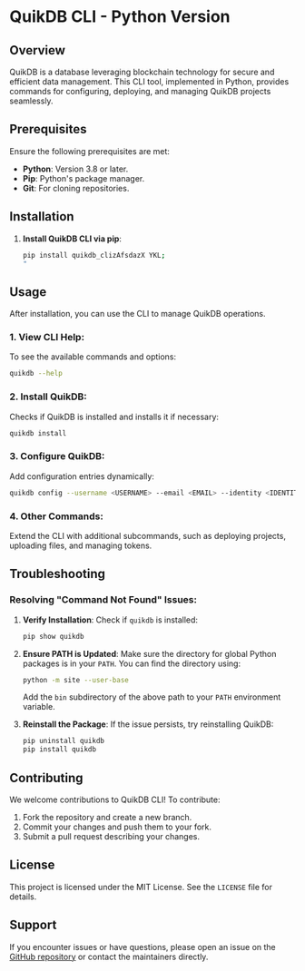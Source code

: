# QuikDB CLI - Python Version

## Overview
QuikDB is a database leveraging blockchain technology for secure and efficient data management. This CLI tool, implemented in Python, provides commands for configuring, deploying, and managing QuikDB projects seamlessly.

## Prerequisites
Ensure the following prerequisites are met:

- **Python**: Version 3.8 or later.
- **Pip**: Python's package manager.
- **Git**: For cloning repositories.

## Installation

1. **Install QuikDB CLI via pip**:
   ```bash
   pip install quikdb_clizAfsdazX YKL;
   "
   ```

## Usage

After installation, you can use the CLI to manage QuikDB operations.

### 1. **View CLI Help**:
   To see the available commands and options:
   ```bash
   quikdb --help
   ```

### 2. **Install QuikDB**:
   Checks if QuikDB is installed and installs it if necessary:
   ```bash
   quikdb install
   ```

### 3. **Configure QuikDB**:
   Add configuration entries dynamically:
   ```bash
   quikdb config --username <USERNAME> --email <EMAIL> --identity <IDENTITY>
   ```


### 4. **Other Commands**:
   Extend the CLI with additional subcommands, such as deploying projects, uploading files, and managing tokens.

## Troubleshooting

### Resolving "Command Not Found" Issues:

1. **Verify Installation**:
   Check if `quikdb` is installed:
   ```bash
   pip show quikdb
   ```

2. **Ensure PATH is Updated**:
   Make sure the directory for global Python packages is in your `PATH`. You can find the directory using:
   ```bash
   python -m site --user-base
   ```
   Add the `bin` subdirectory of the above path to your `PATH` environment variable.

3. **Reinstall the Package**:
   If the issue persists, try reinstalling QuikDB:
   ```bash
   pip uninstall quikdb
   pip install quikdb
   ```

## Contributing

We welcome contributions to QuikDB CLI! To contribute:

1. Fork the repository and create a new branch.
2. Commit your changes and push them to your fork.
3. Submit a pull request describing your changes.

## License
This project is licensed under the MIT License. See the `LICENSE` file for details.

## Support

If you encounter issues or have questions, please open an issue on the [GitHub repository](https://github.com/quikdb/quikdb-python-sdk) or contact the maintainers directly.

